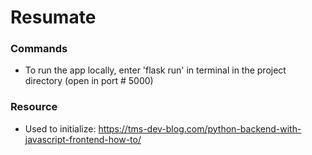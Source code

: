 # Resumate

### Commands
- To run the app locally, enter 'flask run' in terminal in the project directory (open in port # 5000)

### Resource
- Used to initialize: https://tms-dev-blog.com/python-backend-with-javascript-frontend-how-to/
